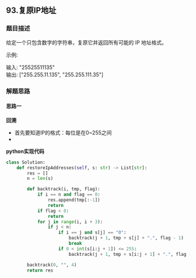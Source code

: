 ## 93.复原IP地址
### 题目描述
给定一个只包含数字的字符串，复原它并返回所有可能的 IP 地址格式。

示例:

输入: "25525511135"  
输出:   ["255.255.11.135", "255.255.111.35"]


### 解题思路
#### 思路一
**回溯**
- 首先要知道IP的格式：每位是在0~255之间
- 

**python实现代码**
```python
class Solution:
    def restoreIpAddresses(self, s: str) -> List[str]:
        res = []
        n = len(s)

        def backtrack(i, tmp, flag):
            if i == n and flag == 0:
                res.append(tmp[:-1])
                return
            if flag < 0:
                return
            for j in range(i, i + 3):
                if j < n:
                    if i == j and s[j] == "0":
                        backtrack(j + 1, tmp + s[j] + ".", flag - 1)
                        break
                    if 0 < int(s[i:j + 1]) <= 255:
                        backtrack(j + 1, tmp + s[i:j + 1] + ".", flag - 1)

        backtrack(0, "", 4)
        return res

```

